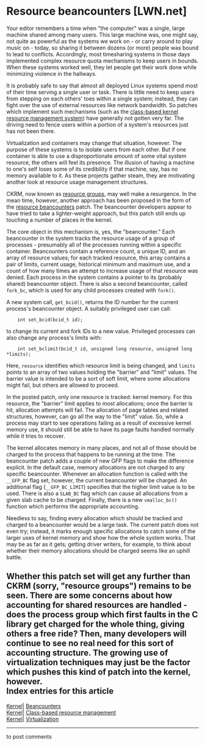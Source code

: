 # Resource beancounters [LWN.net]

Your editor remembers a time when "the computer" was a single, large machine shared among many users. This large machine was, one might say, not quite as powerful as the systems we work on - or carry around to play music on - today, so sharing it between dozens (or more) people was bound to lead to conflicts. Accordingly, most timesharing systems in those days implemented complex resource quota mechanisms to keep users in bounds. When these systems worked well, they let people get their work done while minimizing violence in the hallways. 

It is probably safe to say that almost all deployed Linux systems spend most of their time serving a single user or task. There is little need to keep users from stepping on each others' toes within a single system; instead, they can fight over the use of external resources like network bandwidth. So patches which implement such mechanisms (such as the [class-based kernel resource management system](http://lwn.net/Articles/145135/)) have generally not gotten very far. The driving need to fence users within a portion of a system's resources just has not been there. 

Virtualization and containers may change that situation, however. The purpose of these systems is to isolate users from each other. But if one container is able to use a disproportionate amount of some vital system resource, the others will feel its presence. The illusion of having a machine to one's self loses some of its credibility if that machine, say, has no memory available to it. As these projects gather steam, they are motivating another look at resource usage management structures. 

CKRM, now known as [resource groups](http://lwn.net/Articles/181857/), may well make a resurgence. In the mean time, however, another approach has been proposed in the form of the [resource beancounters](http://lwn.net/Articles/197377/) patch. The beancounter developers appear to have tried to take a lighter-weight approach, but this patch still ends up touching a number of places in the kernel. 

The core object in this mechanism is, yes, the "beancounter." Each beancounter in the system tracks the resource usage of a group of processes - presumably all of the processes running within a specific container. Beancounters contain a reference count, a unique ID, and an array of resource values; for each tracked resource, this array contains a pair of limits, current usage, historical minimum and maximum use, and a count of how many times an attempt to increase usage of that resource was denied. Each process in the system contains a pointer to its (probably shared) beancounter object. There is also a second beancounter, called `fork_bc`, which is used for any child processes created with `fork()`. 

A new system call, `get_bcid()`, returns the ID number for the current process's beancounter object. A suitably privileged user can call: 
    
    
        int set_bcid(bcid_t id);
    

to change its current and fork IDs to a new value. Privileged processes can also change any process's limits with: 
    
    
        int set_bclimit(bcid_t id, unsigned long resource, unsigned long *limits);
    

Here, `resource` identifies which resource limit is being changed, and `limits` points to an array of two values holding the "barrier" and "limit" values. The barrier value is intended to be a sort of soft limit, where some allocations might fail, but others are allowed to proceed. 

In the posted patch, only one resource is tracked: kernel memory. For this resource, the "barrier" limit applies to most allocations; once the barrier is hit, allocation attempts will fail. The allocation of page tables and related structures, however, can go all the way to the "limit" value. So, while a process may start to see operations failing as a result of excessive kernel memory use, it should still be able to have its page faults handled normally while it tries to recover. 

The kernel allocates memory in many places, and not all of those should be charged to the process that happens to be running at the time. The beancounter patch adds a couple of new GFP flags to make the difference explicit. In the default case, memory allocations are not charged to any specific beancounter. Whenever an allocation function is called with the `__GFP_BC` flag set, however, the current beancounter will be charged. An additional flag (`__GFP_BC_LIMIT`) specifies that the higher limit value is to be used. There is also a `SLAB_BC` flag which can cause all allocations from a given slab cache to be charged. Finally, there is a new `vmalloc_bc()` function which performs the appropriate accounting. 

Needless to say, finding every allocation which should be tracked and charged to a beancounter would be a large task. The current patch does not even try; instead, it marks enough specific allocations to catch some of the larger uses of kernel memory and show how the whole system works. That may be as far as it gets; getting driver writers, for example, to think about whether their memory allocations should be charged seems like an uphill battle. 

Whether this patch set will get any further than CKRM (sorry, "resource groups") remains to be seen. There are some concerns about how accounting for shared resources are handled - does the process group which first faults in the C library get charged for the whole thing, giving others a free ride? Then, many developers will continue to see no real need for this sort of accounting structure. The growing use of virtualization techniques may just be the factor which pushes this kind of patch into the kernel, however.  
Index entries for this article  
---  
[Kernel](/Kernel/Index)| [Beancounters](/Kernel/Index#Beancounters)  
[Kernel](/Kernel/Index)| [Class-based resource management](/Kernel/Index#Class-based_resource_management)  
[Kernel](/Kernel/Index)| [Virtualization](/Kernel/Index#Virtualization)  
  


* * *

to post comments 
